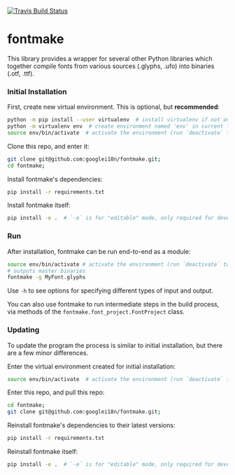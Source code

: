 [![Travis Build Status](https://travis-ci.org/googlei18n/fontmake.svg)](https://travis-ci.org/googlei18n/fontmake)

# fontmake

This library provides a wrapper for several other Python libraries which
together compile fonts from various sources (.glyphs, .ufo) into binaries (.otf,
.ttf).

### Initial Installation

First, create new virtual environment. 
This is optional, but **recommended**:

```bash
python -m pip install --user virtualenv  # install virtualenv if not available
python -m virtualenv env  # create environment named 'env' in current folder
source env/bin/activate  # activate the environment (run `deactivate` to exit)
```

Clone this repo, and enter it:

```bash
git clone git@github.com:googlei18n/fontmake.git;
cd fontmake;
```

Install fontmake's dependencies:

```bash
pip install -r requirements.txt
```

Install fontmake itself:

```bash
pip install -e .  # `-e` is for "editable" mode, only required for developers
```

### Run

After installation, fontmake can be run end-to-end as a module:

```bash
source env/bin/activate # activate the environment (run `deactivate` to exit)
# outputs master binaries
fontmake -g MyFont.glyphs
```

Use `-h` to see options for specifying different types of input and output.

You can also use fontmake to run intermediate steps in the build process, via
methods of the `fontmake.font_project.FontProject` class.

### Updating 

To update the program the process is similar to initial installation, but there are a few minor differences. 

Enter the virtual environment created for initial installation:

```bash
source env/bin/activate  # activate the environment (run `deactivate` to exit)
```

Enter this repo, and pull this repo:

```bash
cd fontmake;
git clone git@github.com:googlei18n/fontmake.git;
```

Reinstall fontmake's dependencies to their latest versions:

```bash
pip install -r requirements.txt
```

Reinstall fontmake itself:

```bash
pip install -e .  # `-e` is for "editable" mode, only required for developers
```
